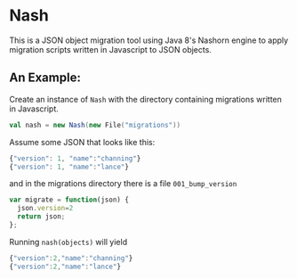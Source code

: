 Nash
===

This is a JSON object migration tool using Java 8's Nashorn engine to
apply migration scripts written in Javascript to JSON objects.

An Example:
---

Create an instance of `Nash` with the directory containing migrations written in Javascript.
 
```scala
val nash = new Nash(new File("migrations"))
```

Assume some JSON that looks like this:

```js
{"version": 1, "name":"channing"}
{"version": 1, "name":"lance"}
```

and in the migrations directory there is a file `001_bump_version`

```js
var migrate = function(json) {
  json.version=2
  return json;
};
```

Running `nash(objects)` will yield

```js
{"version":2,"name":"channing"}
{"version":2,"name":"lance"}
```